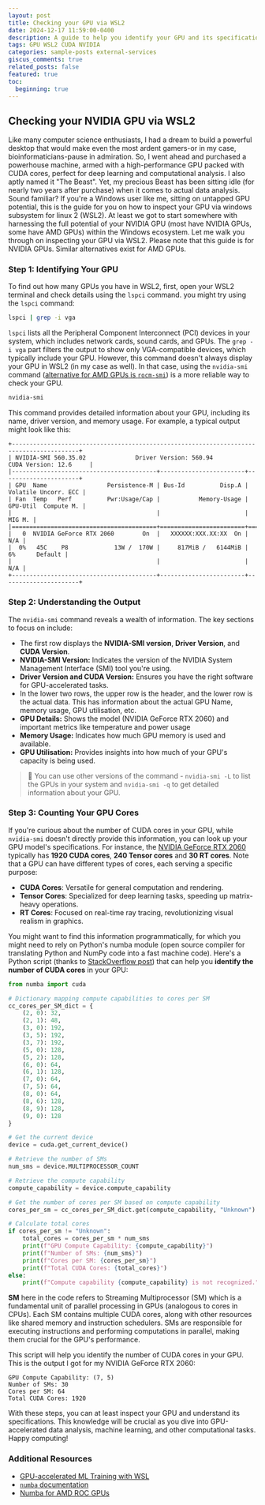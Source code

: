 ```yaml
---
layout: post
title: Checking your GPU via WSL2
date: 2024-12-17 11:59:00-0400
description: A guide to help you identify your GPU and its specifications via Windows Subsystem for Linux 2 (WSL2).
tags: GPU WSL2 CUDA NVIDIA
categories: sample-posts external-services
giscus_comments: true
related_posts: false
featured: true
toc:
  beginning: true
---
```


## Checking your NVIDIA GPU via WSL2

Like many computer science enthusiasts, I had a dream to build a powerful desktop that would make even the most ardent gamers-or in my case, bioinformaticians-pause in admiration. So, I went ahead and purchased a powerhouse machine, armed with a high-performance GPU packed with CUDA cores, perfect for deep learning and computational analysis. I also aptly named it "The Beast". Yet, my precious Beast has been sitting idle (for nearly two years after purchase) when it comes to actual data analysis. Sound familiar? If you're a Windows user like me, sitting on untapped GPU potential, this is the guide for you on how to inspect your GPU via windows subsystem for linux 2 (WSL2). At least we got to start somewhere with harnessing the full potential of your NVIDIA GPU (most have NVIDIA GPUs, some have AMD GPUs) within the Windows ecosystem. Let me walk you through on inspecting your GPU via WSL2.
Please note that this guide is for NVIDIA GPUs. Similar alternatives exist for AMD GPUs.

### Step 1: Identifying Your GPU

To find out how many GPUs you have in WSL2, first, open your WSL2 terminal and check details using the `lspci` command.
you might try using the `lspci` command:

```bash
lspci | grep -i vga
```

`lspci` lists all the Peripheral Component Interconnect (PCI) devices in your system, which includes network cards, sound cards, and GPUs. The `grep -i vga` part filters the output to show only VGA-compatible devices, which typically include your GPU. However, this command doesn't always display your GPU in WSL2 (in my case as well).
In that case, using the `nvidia-smi` command ([alternative for AMD GPUs is `rocm-smi`](https://unix.stackexchange.com/questions/370510/nvidia-smi-equivalent-for-amd-apu)) is a more reliable way to check your GPU.

```bash
nvidia-smi
```

This command provides detailed information about your GPU, including its name, driver version, and memory usage. For example, a typical output might look like this:

```
+-----------------------------------------------------------------------------------------+
| NVIDIA-SMI 560.35.02              Driver Version: 560.94         CUDA Version: 12.6     |
|-----------------------------------------+------------------------+----------------------+
| GPU  Name                 Persistence-M | Bus-Id          Disp.A | Volatile Uncorr. ECC |
| Fan  Temp   Perf          Pwr:Usage/Cap |           Memory-Usage | GPU-Util  Compute M. |
|                                         |                        |               MIG M. |
|=========================================+========================+======================|
|   0  NVIDIA GeForce RTX 2060        On  |   XXXXXX:XXX.XX:XX  On |                  N/A |
|  0%   45C    P8             13W /  170W |     817MiB /   6144MiB |      6%      Default |
|                                         |                        |                  N/A |
+-----------------------------------------+------------------------+----------------------+
```

### Step 2: Understanding the Output

The `nvidia-smi` command reveals a wealth of information. The key sections to focus on include:

- The first row displays the **NVIDIA-SMI version**, **Driver Version**, and **CUDA Version**.
- **NVIDIA-SMI Version:** Indicates the version of the NVIDIA System Management Interface (SMI) tool you're using.
- **Driver Version and CUDA Version:** Ensures you have the right software for GPU-accelerated tasks.
- In the lower two rows, the upper row is the header, and the lower row is the actual data. This has information about the actual GPU Name, memory usage, GPU utilisation, etc.
- **GPU Details:** Shows the model (NVIDIA GeForce RTX 2060) and important metrics like temperature and power usage
- **Memory Usage:** Indicates how much GPU memory is used and available.
- **GPU Utilisation:** Provides insights into how much of your GPU's capacity is being used.

> 📝 You can use other versions of the command - `nvidia-smi -L` to list the GPUs in your system and `nvidia-smi -q` to get detailed information about your GPU.

### Step 3: Counting Your GPU Cores

If you're curious about the number of CUDA cores in your GPU, while `nvidia-smi` doesn't directly provide this information, you can look up your GPU model's specifications. For instance, the [NVIDIA GeForce RTX 2060](https://www.google.com.au/search?q=NVIDIA+GeForce+RTX+2060+number+of+cores&newwindow=1&sca_esv=d8dafcc4ab3fc50a&sxsrf=ADLYWII8hMarNEZYed2PKUl4mFf4xsex_w%3A1735072723984&ei=0xtrZ9rfO7DLseMPma3H-QQ&ved=0ahUKEwialf3KocGKAxWwZWwGHZnWMU8Q4dUDCBA&uact=5&oq=NVIDIA+GeForce+RTX+2060+number+of+cores&gs_lp=Egxnd3Mtd2l6LXNlcnAiJ05WSURJQSBHZUZvcmNlIFJUWCAyMDYwIG51bWJlciBvZiBjb3JlczIGEAAYFhgeMgYQABgWGB4yBhAAGBYYHjILEAAYgAQYhgMYigUyCxAAGIAEGIYDGIoFMgsQABiABBiGAxiKBTIIEAAYogQYiQUyBRAAGO8FMgUQABjvBTIFEAAY7wVIwxtQVVi0GnADeAGQAQCYAe0FoAHYHaoBDTAuNS4yLjAuMi4wLjK4AQPIAQD4AQGYAg6gAqIfwgIFECEYoAHCAggQABgWGAoYHsICBxAhGKABGAqYAwCSBwszLjMuNC4wLjIuMqAHgEg&sclient=gws-wiz-serp) typically has **1920 CUDA cores**, **240 Tensor cores** and **30 RT cores**. Note that a GPU can have different types of cores, each serving a specific purpose:

- **CUDA Cores**: Versatile for general computation and rendering.
- **Tensor Cores**: Specialized for deep learning tasks, speeding up matrix-heavy operations.
- **RT Cores**: Focused on real-time ray tracing, revolutionizing visual realism in graphics.

You might want to find this information programmatically, for which you might need to rely on Python's numba module (open source compiler for translating Python and NumPy code into a fast machine code). Here's a Python script (thanks to [StackOverflow post](https://stackoverflow.com/questions/63823395/how-can-i-get-the-number-of-cuda-cores-in-my-gpu-using-python-and-numba)) that can help you **identify the number of CUDA cores** in your GPU:

```python
from numba import cuda

# Dictionary mapping compute capabilities to cores per SM
cc_cores_per_SM_dict = {
    (2, 0): 32,
    (2, 1): 48,
    (3, 0): 192,
    (3, 5): 192,
    (3, 7): 192,
    (5, 0): 128,
    (5, 2): 128,
    (6, 0): 64,
    (6, 1): 128,
    (7, 0): 64,
    (7, 5): 64,
    (8, 0): 64,
    (8, 6): 128,
    (8, 9): 128,
    (9, 0): 128
}

# Get the current device
device = cuda.get_current_device()

# Retrieve the number of SMs
num_sms = device.MULTIPROCESSOR_COUNT

# Retrieve the compute capability
compute_capability = device.compute_capability

# Get the number of cores per SM based on compute capability
cores_per_sm = cc_cores_per_SM_dict.get(compute_capability, "Unknown")

# Calculate total cores
if cores_per_sm != "Unknown":
    total_cores = cores_per_sm * num_sms
    print(f"GPU Compute Capability: {compute_capability}")
    print(f"Number of SMs: {num_sms}")
    print(f"Cores per SM: {cores_per_sm}")
    print(f"Total CUDA Cores: {total_cores}")
else:
    print(f"Compute capability {compute_capability} is not recognized.")
```

**SM** here in the code refers to Streaming Multiprocessor (SM) which is a fundamental unit of parallel processing in GPUs (analogous to cores in CPUs). Each SM contains multiple CUDA cores, along with other resources like shared memory and instruction schedulers. SMs are responsible for executing instructions and performing computations in parallel, making them crucial for the GPU's performance.

This script will help you identify the number of CUDA cores in your GPU. This is the output I got for my NVIDIA GeForce RTX 2060:

```
GPU Compute Capability: (7, 5)
Number of SMs: 30
Cores per SM: 64
Total CUDA Cores: 1920
```

With these steps, you can at least inspect your GPU and understand its specifications. This knowledge will be crucial as you dive into GPU-accelerated data analysis, machine learning, and other computational tasks. Happy computing!

### Additional Resources

- [GPU-accelerated ML Training with WSL](https://learn.microsoft.com/en-us/windows/ai/directml/gpu-accelerated-training)
- [`numba` documentation](https://numba.readthedocs.io/en/stable/index.html)
- [Numba for AMD ROC GPUs](https://numba.readthedocs.io/en/0.52.0/roc/index.html)

